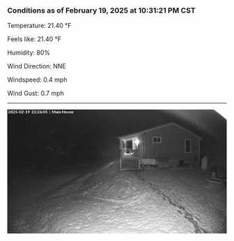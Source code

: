 ### Conditions as of February 19, 2025 at 10:31:21 PM CST 

Temperature: 21.40 &deg;F

Feels like: 21.40 &deg;F

Humidity: 80%

Wind Direction: NNE

Windspeed: 0.4 mph

Wind Gust: 0.7 mph

---

<img src="./images/latest.jpeg"/>


